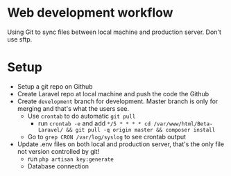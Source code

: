 # Web development workflow

Using Git to sync files between local machine and production server. Don't use sftp.

# Setup

* Setup a git repo on Github
* Create Laravel repo at local machine and push the code the Github
* Create `development` branch for development. Master branch is only for merging and that's what the users see.
    * Use `crontab` to do automatic `git pull`
        * run `crontab -e` and add `*/5 * * * * cd /var/www/html/Beta-Laravel/ && git pull -q origin master && composer install`
    * Go to `grep CRON /var/log/syslog` to see crontab output
* Update .env files on both local and production server, that's the only file not version controlled by git!
    * run `php artisan key:generate`
    * Database connection
